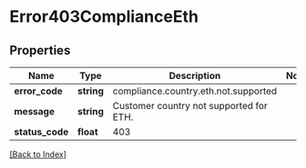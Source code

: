 # Error403ComplianceEth

## Properties

Name | Type | Description | Notes
------------ | ------------- | ------------- | -------------
**error_code** | **string** | compliance.country.eth.not.supported |
**message** | **string** | Customer country not supported for ETH. |
**status_code** | **float** | 403 |

[[Back to Index]](../index.md)
